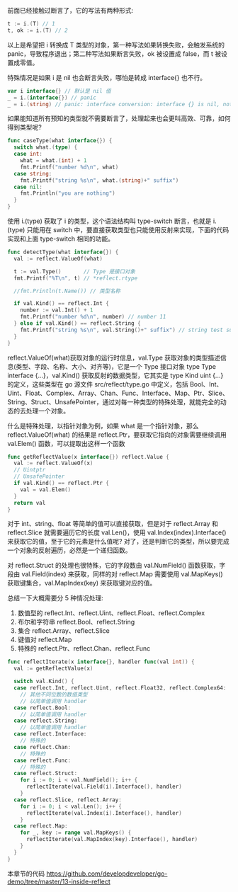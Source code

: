 前面已经接触过断言了，它的写法有两种形式:

```go
t := i.(T) // 1
t, ok := i.(T) // 2
```

以上是希望把 i 转换成 T 类型的对象，第一种写法如果转换失败，会触发系统的 panic，导致程序退出；第二种写法如果断言失败，ok 被设置成 false，而 t 被设置成零值。

特殊情况是如果 i 是 nil 也会断言失败，哪怕是转成 interface{} 也不行。

```go
var i interface{} // 默认是 nil 值
_ = i.(interface{}) // panic 
_ = i.(string) // panic: interface conversion: interface {} is nil, not string
```

如果能知道所有预知的类型就不需要断言了，处理起来也会更叫高效、可靠，如何得到类型呢?

```go
func caseType(what interface{}) {
  switch what.(type) {
  case int:
    what = what.(int) + 1
    fmt.Printf("number %d\n", what)
  case string:
    fmt.Printf("string %s\n", what.(string)+" suffix")
  case nil:
    fmt.Println("you are nothing")
  }
}
```

使用 i.(type) 获取了 i 的类型，这个语法结构叫 type-switch 断言，也就是 i.(type) 只能用在 switch 中，要直接获取类型也只能使用反射来实现，下面的代码实现和上面 type-switch 相同的功能。

```go
func detectType(what interface{}) {
  val := reflect.ValueOf(what)

  t := val.Type()       // Type 是接口对象
  fmt.Printf("%T\n", t) // *reflect.rtype

  //fmt.Println(t.Name()) // 类型名称

  if val.Kind() == reflect.Int {
    number := val.Int() + 1
    fmt.Printf("number %d\n", number) // number 11
  } else if val.Kind() == reflect.String {
    fmt.Printf("string %s\n", val.String()+" suffix") // string test suffix
  }
}
```

reflect.ValueOf(what)获取对象的运行时信息，val.Type 获取对象的类型描述信息(类型、字段、名称、大小、对齐等)，它是一个 Type 接口对象 type Type interface {...}，val.Kind() 获取反射的数据类型，它其实是 type Kind uint {...} 的定义，这些类型在 go 源文件 src/reflect/type.go 中定义，包括 Bool、Int、Uint、Float、Complex、Array、Chan、Func、Interface、Map、Ptr、Slice、String、Struct、UnsafePointer，通过对每一种类型的特殊处理，就能完全的动态的去处理一个对象。

什么是特殊处理，以指针对象为例，如果 what 是一个指针对象，那么 reflect.ValueOf(what) 的结果是 reflect.Ptr，要获取它指向的对象需要继续调用 val.Elem() 函数，可以提取出这样一个函数

```go
func getReflectValue(x interface{}) reflect.Value {
  val := reflect.ValueOf(x)
  // Uintptr
  // UnsafePointer
  if val.Kind() == reflect.Ptr {
    val = val.Elem()
  }
  return val
}
```

对于 int、string、float 等简单的值可以直接获取，但是对于 reflect.Array 和 reflect.Slice 就需要遍历它的长度 val.Len()，使用 val.Index(index).Interface() 来获取它的值，至于它的元素是什么值呢? 对了，还是判断它的类型，所以要完成一个对象的反射遍历，必然是一个递归函数。

对 reflect.Struct  的处理也很特殊，它的字段数由 val.NumField() 函数获取，字段由 val.Field(index) 来获取，同样的对 reflect.Map 需要使用 val.MapKeys() 获取键集合，val.MapIndex(key) 来获取键对应的值。


总结一下大概需要分 5 种情况处理:  
1. 数值型的 reflect.Int、reflect.Uint、reflect.Float、reflect.Complex
2. 布尔和字符串 reflect.Bool、reflect.String 
3. 集合 reflect.Array、reflect.Slice
4. 键值对 reflect.Map
5. 特殊的 reflect.Ptr、reflect.Chan、reflect.Func

```go
func reflectIterate(x interface{}, handler func(val int)) {
  val := getReflectValue(x)

  switch val.Kind() {
  case reflect.Int, reflect.Uint, reflect.Float32, reflect.Complex64:
    // 其他不同位数的数值类型
    // 以简单值调用 handler
  case reflect.Bool:
    // 以简单值调用 handler
  case reflect.String:
    // 以简单值调用 handler
  case reflect.Interface:
    // 特殊的
  case reflect.Chan:
    // 特殊的
  case reflect.Func:
    // 特殊的
  case reflect.Struct:
    for i := 0; i < val.NumField(); i++ {
      reflectIterate(val.Field(i).Interface(), handler)
    }
  case reflect.Slice, reflect.Array:
    for i := 0; i < val.Len(); i++ {
      reflectIterate(val.Index(i).Interface(), handler)
    }
  case reflect.Map:
    for _, key := range val.MapKeys() {
      reflectIterate(val.MapIndex(key).Interface(), handler)
    }
  }
}
```

本章节的代码 https://github.com/developdeveloper/go-demo/tree/master/13-inside-reflect
